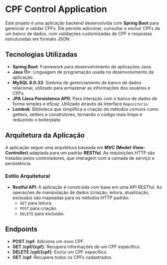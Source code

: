 # CPF Control Application

Este projeto é uma aplicação backend desenvolvida com **Spring Boot** para gerenciar e validar CPFs. Ele permite adicionar, consultar e excluir CPFs de um banco de dados, com validações customizadas de CPF e respostas estruturadas em formato JSON.

## Tecnologias Utilizadas

- **Spring Boot**: Framework para desenvolvimento de aplicações Java.
- **Java 11+**: Linguagem de programação usada no desenvolvimento da aplicação.
- **MySQL 8.0.33**: Sistema de gerenciamento de banco de dados relacional, utilizado para armazenar as informações dos usuários e CPFs.
- **JPA (Java Persistence API)**: Para interação com o banco de dados de forma simples e eficaz. Utilizado através da interface `Repositorio`.
- **Lombok**: Biblioteca que simplifica a criação de métodos comuns como getters, setters e construtores, tornando o código mais limpo e reduzindo o boilerplate.

## Arquitetura da Aplicação

A aplicação segue uma arquitetura baseada em **MVC (Model-View-Controller)** adaptada para um padrão **RESTful**. As requisições HTTP são tratadas pelos controladores, que interagem com a camada de serviço e persistência.

### Estilo Arquitetural

- **Restful API**: A aplicação é construída com base em uma API RESTful. As operações de manipulação de dados (criação, leitura, atualização, exclusão) são mapeadas para os métodos HTTP padrão:
  - `GET` para leitura.
  - `POST` para criação.
  - `DELETE` para exclusão.

## Endpoints

- **POST /cpf**: Adiciona um novo CPF.
- **GET /cpf/{cpf}**: Recupera informações de um CPF específico.
- **DELETE /cpf/{cpf}**: Exclui um CPF específico.
- **GET /cpf**: Recupera todos os CPFs cadastrados.

